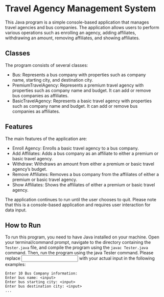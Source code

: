 # Travel Agency Management System
This Java program is a simple console-based application that manages travel agencies and bus companies. The application allows users to perform various operations such as enrolling an agency, adding affiliates, withdrawing an amount, removing affiliates, and showing affiliates.

## Classes
The program consists of several classes:
- Bus: Represents a bus company with properties such as company name, starting city, and destination city.
- PremiumTravelAgency: Represents a premium travel agency with properties such as company name and budget. It can add or remove bus companies as affiliates.
- BasicTravelAgency: Represents a basic travel agency with properties such as company name and budget. It can add or remove bus companies as affiliates.

## Features
The main features of the application are:

- Enroll Agency: Enrolls a basic travel agency to a bus company.
- Add Affiliates: Adds a bus company as an affiliate to either a premium or basic travel agency.
- Withdraw: Withdraws an amount from either a premium or basic travel agency’s budget.
- Remove Affiliates: Removes a bus company from the affiliates of either a premium or basic travel agency.
- Show Affiliates: Shows the affiliates of either a premium or basic travel agency.

The application continues to run until the user chooses to quit.
Please note that this is a console-based application and requires user interaction for data input.

## How to Run
To run this program, you need to have Java installed on your machine. Open your terminal/command prompt, navigate to the directory containing the ```Tester.java``` file, and compile the program using the ```javac Tester.java``` command. Then, run the program using the java Tester command.
Please replace <input> with your actual input in the following examples:
```
Enter 10 Bus Company information:
Enter bus name: <input>
Enter bus starting city: <input>
Enter bus destination city: <input>
...
```

